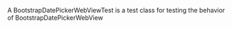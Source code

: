 A BootstrapDatePickerWebViewTest is a test class for testing the behavior of BootstrapDatePickerWebView